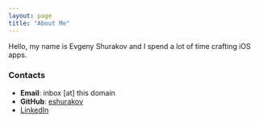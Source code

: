 ```yaml
---
layout: page
title: "About Me"
---
```


Hello, my name is Evgeny Shurakov and I spend a lot of time crafting iOS apps. 

### Contacts

* **Email**: inbox \[at\] this domain
* **GitHub**: [eshurakov][github]
* [LinkedIn][linkedin]

[github]: https://github.com/eshurakov
[linkedin]: https://www.linkedin.com/in/evgenyshurakov/

